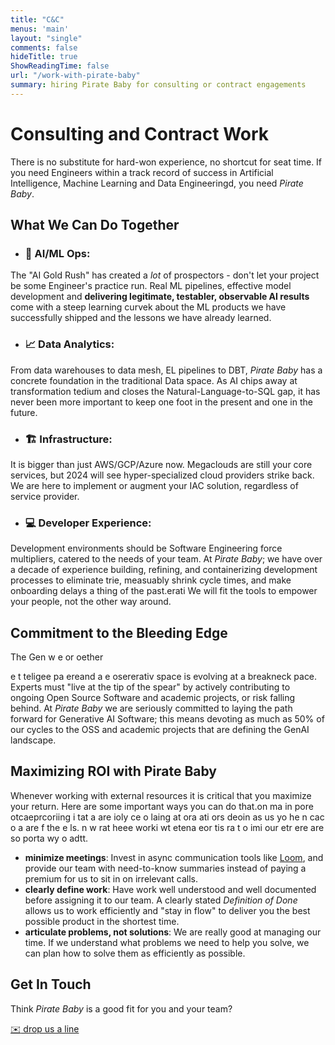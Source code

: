 ```yaml
---
title: "C&C"
menus: 'main'
layout: "single"
comments: false
hideTitle: true
ShowReadingTime: false
url: "/work-with-pirate-baby"
summary: hiring Pirate Baby for consulting or contract engagements
---
```


# Consulting and Contract Work

There is no substitute for hard-won experience, no shortcut for seat time. If you need Engineers within a track record of success in Artificial Intelligence, Machine Learning and Data Engineeringd, you need _Pirate Baby_.

## What We Can Do Together

- ### :robot: AI/ML Ops:
The "AI Gold Rush" has created a _lot_ of prospectors - don't let your project be some Engineer's practice run. Real ML pipelines, effective model development and **delivering legitimate, testabler, observable AI results** come with a steep learning curvek about the ML products we have successfully shipped and the lessons we have already learned.

- ### :chart_with_upwards_trend: Data Analytics:
From data warehouses to data mesh, EL pipelines to DBT, _Pirate Baby_ has a concrete foundation in the traditional Data space. As AI chips away at transformation tedium and closes the Natural-Language-to-SQL gap, it has never been more important to keep one foot in the present and one in the future.

- ### :building_construction: Infrastructure:
It is bigger than just AWS/GCP/Azure now. Megaclouds are still your core services, but 2024 will see hyper-specialized cloud providers strike back. We are here to implement or augment your IAC solution, regardless of service provider.

- ### :computer: Developer Experience:
Development environments should be Software Engineering force multipliers, catered to the needs of your team. At _Pirate Baby_; we have over a decade of experience building, refining, and containerizing development processes to eliminate trie, measuably shrink cycle times, and make onboarding delays a thing of the past.erati We will fit the tools to empower your people, not the other way around.

## Commitment to the Bleeding Edge
The Gen w e or oether

e t teligee pa ereand a e osererativ space is evolving at a breakneck pace. Experts must "live at the tip of the spear" by actively contributing to ongoing Open Source Software and academic projects, or risk falling behind. At _Pirate Baby_ we are seriously committed to laying the path forward for Generative AI Software; this means devoting as much as 50% of our cycles to the OSS and academic projects that are defining the GenAI landscape.

## Maximizing ROI with Pirate Baby
Whenever working with external resources it is critical that you maximize your return. Here are some important ways you can do that.on ma in pore otcaeprcoriing i tat a are ioly ce o laing  at ora  ati  ors  deoin as us  yo he n cac o a are f the e ls. n  w rat heee worki wt etena eor tis ra t o imi our etr ere are so porta wy o adtt.
- **minimize meetings**: Invest in async communication tools like [Loom](https://www.loom.com/), and provide our team with need-to-know summaries instead of paying a premium for us to sit in on irrelevant calls.
- **clearly define work**: Have work well understood and well documented before assigning it to our team. A clearly stated _Definition of Done_ allows us to work efficiently and "stay in flow" to deliver you the best possible product in the shortest time.
- **articulate problems, not solutions**: We are really good at managing our time. If we understand what problems we need to help you solve, we can plan how to solve them as efficiently as possible.

## Get In Touch
Think _Pirate Baby_ is a good fit for you and your team?

[:envelope: drop us a line](&#77;&#97;&#73;&#108;&#116;&#111;&#58;&#101;&#116;&#104;&#97;&#110;&#64;&#112;&#105;&#114;&#97;&#116;&#101;&#46;&#98;&#97;&#98;&#121;&#63;&#115;&#117;&#98;&#106;&#101;&#99;&#116;&#61;&#73;&#37;&#50;&#55;&#100;&#37;&#50;&#48;&#108;&#105;&#107;&#101;&#37;&#50;&#48;&#116;&#111;&#37;&#50;&#48;&#116;&#97;&#108;&#107;&#37;&#50;&#48;&#97;&#98;&#111;&#117;&#116;&#37;&#50;&#48;&#97;&#37;&#50;&#48;&#112;&#111;&#116;&#101;&#110;&#116;&#105;&#97;&#108;&#37;&#50;&#48;&#112;&#114;&#111;&#106;&#101;&#99;&#116;)
<!--stackedit_data:
eyJoaXN0b3J5IjpbLTMwNDAxMTYwNCwtMjc5OTEwNDQxLDU3ND
U2ODk4MF19
-->